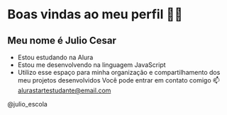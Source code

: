 # Boas vindas ao meu perfil 💙💙
## Meu nome é Julio Cesar

 - Estou estudando na Alura
 - Estou me desenvolvendo na linguagem JavaScript
 - Utilizo esse espaço para minha organização e compartilhamento dos meu projetos desenvolvidos
Você pode entrar em contato comigo 📫
alurastartestudante@email.com

@julio_escola
